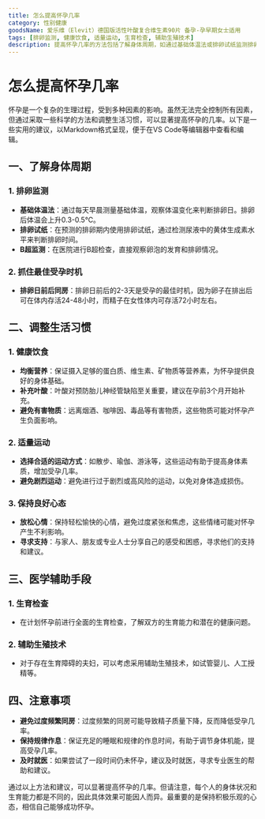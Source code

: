 ```yaml
---
title: 怎么提高怀孕几率
category: 性别健康
goodsName: 爱乐维（Elevit）德国版活性叶酸复合维生素90片 备孕-孕早期女士适用
tags: [排卵监测, 健康饮食, 适量运动, 生育检查, 辅助生殖技术]
description: 提高怀孕几率的方法包括了解身体周期，如通过基础体温法或排卵试纸监测排卵并在排卵日前后同房。调整生活习惯，均衡饮食补充叶酸，选择适量运动如散步瑜伽，保持愉快心情。进行孕前生育检查，必要时考虑辅助生殖技术。避免过度频繁同房，保持规律作息，长时间尝试未果应及时就医。关键是找到适合自己的方法并保持积极心态。
---
```

# 怎么提高怀孕几率

怀孕是一个复杂的生理过程，受到多种因素的影响。虽然无法完全控制所有因素，但通过采取一些科学的方法和调整生活习惯，可以显著提高怀孕的几率。以下是一些实用的建议，以Markdown格式呈现，便于在VS Code等编辑器中查看和编辑。

## 一、了解身体周期

### 1. 排卵监测

- **基础体温法**：通过每天早晨测量基础体温，观察体温变化来判断排卵日。排卵后体温会上升0.3-0.5℃。
- **排卵试纸**：在预测的排卵期内使用排卵试纸，通过检测尿液中的黄体生成素水平来判断排卵时间。
- **B超监测**：在医院进行B超检查，直接观察卵泡的发育和排卵情况。

### 2. 抓住最佳受孕时机

- **排卵日前后同房**：排卵日前后的2-3天是受孕的最佳时机，因为卵子在排出后可在体内存活24-48小时，而精子在女性体内可存活72小时左右。

## 二、调整生活习惯

### 1. 健康饮食

- **均衡营养**：保证摄入足够的蛋白质、维生素、矿物质等营养素，为怀孕提供良好的身体基础。
- **补充叶酸**：叶酸对预防胎儿神经管缺陷至关重要，建议在孕前3个月开始补充。
- **避免有害物质**：远离烟酒、咖啡因、毒品等有害物质，这些物质可能对怀孕产生负面影响。

### 2. 适量运动

- **选择合适的运动方式**：如散步、瑜伽、游泳等，这些运动有助于提高身体素质，增加受孕几率。
- **避免剧烈运动**：避免进行过于剧烈或高风险的运动，以免对身体造成损伤。

### 3. 保持良好心态

- **放松心情**：保持轻松愉快的心情，避免过度紧张和焦虑，这些情绪可能对怀孕产生不利影响。
- **寻求支持**：与家人、朋友或专业人士分享自己的感受和困惑，寻求他们的支持和建议。

## 三、医学辅助手段

### 1. 生育检查

- 在计划怀孕前进行全面的生育检查，了解双方的生育能力和潜在的健康问题。

### 2. 辅助生殖技术

- 对于存在生育障碍的夫妇，可以考虑采用辅助生殖技术，如试管婴儿、人工授精等。

## 四、注意事项

- **避免过度频繁同房**：过度频繁的同房可能导致精子质量下降，反而降低受孕几率。
- **保持规律作息**：保证充足的睡眠和规律的作息时间，有助于调节身体机能，提高受孕几率。
- **及时就医**：如果尝试了一段时间仍未怀孕，建议及时就医，寻求专业医生的帮助和建议。

通过以上方法和建议，可以显著提高怀孕的几率。但请注意，每个人的身体状况和生育能力都是不同的，因此具体效果可能因人而异。最重要的是保持积极乐观的心态，相信自己能够成功怀孕。